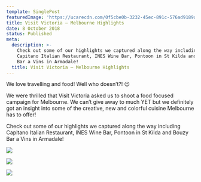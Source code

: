 ```yaml
---
template: SinglePost
featuredImage: 'https://ucarecdn.com/0f5cbe0b-3232-45ec-891c-576ad9189a87/'
title: Visit Victoria – Melbourne Highlights
date: 8 October 2018
status: Published
meta:
  description: >-
    Check out some of our highlights we captured along the way including
    Capitano Italian Restaurant, INES Wine Bar, Pontoon in St Kilda and Bouzy
    Bar a Vins in Armadale!
  title: Visit Victoria – Melbourne Highlights
---
```


We love travelling and food! Well who doesn’t?! 😉

We were thrilled that Visit Victoria asked us to shoot a food focused campaign for Melbourne. We can’t give away to much YET but we definitely got an insight into some of the creative, new and colorful cuisine Melbourne has to offer!

Check out some of our highlights we captured along the way including Capitano Italian Restaurant, INES Wine Bar, Pontoon in St Kilda and Bouzy Bar a Vins in Armadale!

![](https://ucarecdn.com/634c1315-baa8-4c2e-9855-f8d256eb931f/)

![](https://ucarecdn.com/02125d9b-add6-41e4-bd25-dd01b1eb3e6e/)

![](https://ucarecdn.com/a4f81e7f-1a59-476f-b526-3101b8d096bf/)
